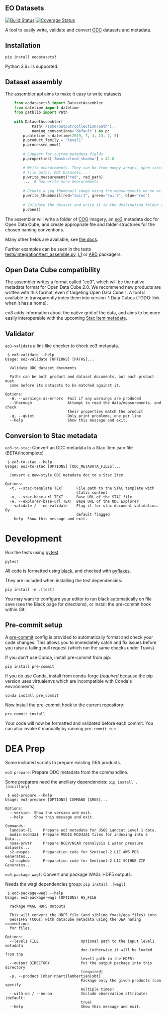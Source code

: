## EO Datasets

[![Build Status](
https://travis-ci.org/GeoscienceAustralia/eo-datasets.svg?branch=eodatasets3
)](https://travis-ci.org/GeoscienceAustralia/eo-datasets)
[![Coverage Status](
https://coveralls.io/repos/GeoscienceAustralia/eo-datasets/badge.svg?branch=eodatasets3
)](https://coveralls.io/r/GeoscienceAustralia/eo-datasets?branch=eodatasets3)

A tool to easily write, validate and convert [ODC](https://github.com/opendatacube/datacube-core) 
datasets and metadata.


## Installation

    pip install eodatasets3

Python 3.6+ is supported.

## Dataset assembly

The assembler api aims to make it easy to write datasets.

```python
    from eodatasets3 import DatasetAssembler
    from datetime import datetime
    from pathlib import Path
    
    with DatasetAssembler(
            Path('/some/output/collection/path'), 
            naming_conventions='default') as p:
        p.datetime = datetime(2019, 7, 4, 13, 7, 5)
        p.product_family = "level1"
        p.processed_now()
        
        # Support for custom metadata fields
        p.properties['fmask:cloud_shadow'] = 42.0

        # Write measurements. They can be from numpy arrays, open rasterio datasets,
        # file paths, ODC Datasets...
        p.write_measurement("red", red_path)
        ...  # now write more measurements
        
        # Create a jpg thumbnail image using the measurements we've written
        p.write_thumbnail(red="swir1", green="swir2", blue="red")
        
        # Validate the dataset and write it to the destination folder atomically.
        p.done()
```

The assembler will write a folder of [COG](https://www.cogeo.org/) imagery, an [eo3](#open-data-cube-compatibility) 
metadata doc for Open Data Cube, and create appropriate file and folder structures for the chosen naming conventions. 

Many other fields are available, see [the docs](https://eodatasets.readthedocs.io/en/latest/).

Further examples can be seen in the tests [tests/integration/test_assemble.py](tests/integration/test_assemble.py),
[L1](eodatasets3/prepare/landsat_l1_prepare.py) or [ARD](eodatasets3/wagl.py) packagers.

## Open Data Cube compatibility

The assembler writes a format called "eo3", which will be the native metadata format for Open Data Cube
2.0. We recommend new products are written with this format, even if targeting Open Data Cube 1.
A tool is available to transparently index them into version-1 Data Cubes (TODO: link when it has a home).

eo3 adds information about the native grid of the data, and aims to be more easily interoperable 
with the upcoming [Stac Item metadata](https://github.com/radiantearth/stac-spec/tree/master/item-spec).

## Validator


`eo3-validate` a lint-like checker to check eo3 metadata.

     $ eo3-validate --help
    Usage: eo3-validate [OPTIONS] [PATHS]...
    
      Validate ODC dataset documents
    
      Paths can be both product and dataset documents, but each product must
      come before its datasets to be matched against it.
    
    Options:
      -W, --warnings-as-errors  Fail if any warnings are produced
      --thorough                Attempt to read the data/measurements, and check
                                their properties match the product
      -q, --quiet               Only print problems, one per line
      --help                    Show this message and exit.

## Conversion to Stac metadata

`eo3-to-stac`: Convert an ODC metadata to a Stac Item json file (BETA/Incomplete)

     $ eo3-to-stac --help
    Usage: eo3-to-stac [OPTIONS] [ODC_METADATA_FILES]...
    
      Convert a new-style ODC metadata doc to a Stac Item.
    
    Options:
      -t, --stac-template TEXT      File path to the STAC template with
                                    static content
      -u, --stac-base-url TEXT      Base URL of the STAC file
      -e, --explorer-base-url TEXT  Base URL of the ODC Explorer
      --validate / --no-validate    Flag it for stac document validation. By
                                    default flagged
      --help  Show this message and exit.


# Development

Run the tests using [pytest](http://pytest.org/).

    pytest

All code is formatted using [black](https://github.com/ambv/black), and checked
with [pyflakes](https://github.com/PyCQA/pyflakes).

They are included when installing the test dependencies:

    pip install -e .[test]

You may want to configure your editor to run black automatically on file save
(see the Black page for directions), or install the pre-commit hook within Git:

## Pre-commit setup

A [pre-commit](https://pre-commit.com/) config is provided to automatically format
and check your code changes. This allows you to immediately catch and fix
issues before you raise a failing pull request (which run the same checks under
Travis).

If you don't use Conda, install pre-commit from pip:

    pip install pre-commit

If you do use Conda, install from conda-forge (*required* because the pip
version uses virtualenvs which are incompatible with Conda's environments)

    conda install pre_commit

Now install the pre-commit hook to the current repository:

    pre-commit install

Your code will now be formatted and validated before each commit. You can also
invoke it manually by running `pre-commit run`


# DEA Prep

Some included scripts to prepare existing DEA products.

`eo3-prepare`: Prepare ODC metadata from the commandline.

Some preparers need the ancillary dependencies: `pip install .[ancillary]`

     $ eo3-prepare --help
    Usage: eo3-prepare [OPTIONS] COMMAND [ARGS]...
    
    Options:
      --version  Show the version and exit.
      --help     Show this message and exit.
    
    Commands:
      landsat-l1     Prepare eo3 metadata for USGS Landsat Level 1 data.
      modis-mcd43a1  Prepare MODIS MCD43A1 tiles for indexing into a Data...
      noaa-prwtr     Prepare NCEP/NCAR reanalysis 1 water pressure datasets...
      s2-awspds      Preparation code for Sentinel-2 L1C AWS PDS Generates...
      s2-cophub      Preparation code for Sentinel-2 L1C SCIHUB ZIP Generates...

`eo3-package-wagl`: Convert and package WAGL HDF5 outputs.

 Needs the wagl dependencies group: `pip install .[wagl]`
     
     $ eo3-package-wagl --help
    Usage: eo3-package-wagl [OPTIONS] H5_FILE
    
      Package WAGL HDF5 Outputs
    
      This will convert the HDF5 file (and sibling fmask/gqa files) into
      GeoTIFFS (COGs) with datacube metadata using the DEA naming conventions
      for files.
    
    Options:
      --level1 FILE                   Optional path to the input level1 metadata
                                      doc (otherwise it will be loaded from the
                                      level1 path in the HDF5)
      --output DIRECTORY              Put the output package into this directory
                                      [required]
      -p, --product [nbar|nbart|lambertian|sbt]
                                      Package only the given products (can specify
                                      multiple times)
      --with-oa / --no-oa             Include observation attributes (default:
                                      true)
      --help                          Show this message and exit.

